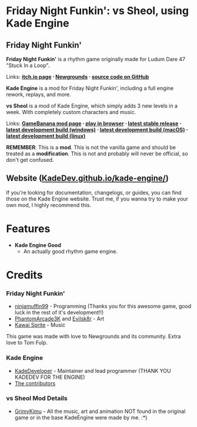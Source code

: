 # Friday Night Funkin': vs Sheol, using Kade Engine
## Friday Night Funkin'
**Friday Night Funkin'** is a rhythm game originally made for Ludum Dare 47 "Stuck In a Loop".

Links: **[itch.io page](https://ninja-muffin24.itch.io/funkin) ⋅ [Newgrounds](https://www.newgrounds.com/portal/view/770371) ⋅ [source code on GitHub](https://github.com/ninjamuffin99/Funkin)**

**Kade Engine** is a mod for Friday Night Funkin', including a full engine rework, replays, and more.

**vs Sheol** is a mod of Kade Engine, which simply adds 3 new levels in a week. With completely custom characters and music.

Links: **[GameBanana mod page](https://gamebanana.com/gamefiles/16761) ⋅ [play in browser](https://funkin.puyo.xyz) ⋅ [latest stable release](https://github.com/KadeDev/Kade-Engine/releases/latest) ⋅ [latest development build (windows)](https://ci.appveyor.com/project/KadeDev/kade-engine-windows/build/artifacts) ⋅ [latest development build (macOS)](https://ci.appveyor.com/project/KadeDev/kade-engine-macos/build/artifacts) ⋅ [latest development build (linux)](https://ci.appveyor.com/project/KadeDev/kade-engine-linux/build/artifacts)**

**REMEMBER**: This is a **mod**. This is not the vanilla game and should be treated as a **modification**. This is not and probably will never be official, so don't get confused.

## Website ([KadeDev.github.io/kade-engine/](https://KadeDev.github.io/Kade-Engine/))
If you're looking for documentation, changelogs, or guides, you can find those on the Kade Engine website.
Trust me, if you wanna try to make your own mod, I highly recommend this.

# Features

 - **Kade Engine Good**
	 - An actually good rhythm game engine.

# Credits
### Friday Night Funkin'
 - [ninjamuffin99](https://twitter.com/ninja_muffin99) - Programming	(Thanks you for this awesome game, good luck in the rest of it's development!!)
 - [PhantomArcade3K](https://twitter.com/phantomarcade3k) and [Evilsk8r](https://twitter.com/evilsk8r) - Art
 - [Kawai Sprite](https://twitter.com/kawaisprite) - Music

This game was made with love to Newgrounds and its community. Extra love to Tom Fulp.
### Kade Engine
- [KadeDeveloper](https://twitter.com/KadeDeveloper) - Maintainer and lead programmer (THANK YOU KADEDEV FOR THE ENGINE)
- [The contributors](https://github.com/KadeDev/Kade-Engine/graphs/contributors)


### vs Sheol Mod Details
- [GrimyKimu](https://twitter.com/GrimyKimu) - All the music, art and animation NOT found in the original game or in the base KadeEngine were made by me. :*)
